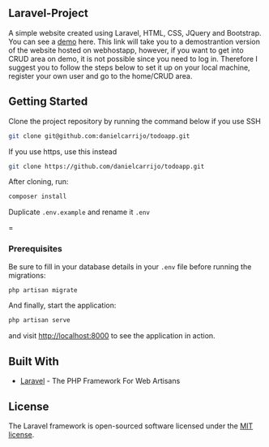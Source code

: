 
## Laravel-Project

A simple website created using Laravel, HTML, CSS, JQuery and Bootstrap. You can see a [demo](https://laravel-webproject.000webhostapp.com/) here. This link will take you to a demostrantion version of the website hosted on webhostapp, however, if you want to get into CRUD area on demo, it is not possible since you need to log in. Therefore I suggest you to follow the steps below to set it up on your local machine, register your own user and go to the home/CRUD area. 

## Getting Started
Clone the project repository by running the command below if you use SSH

```bash
git clone git@github.com:danielcarrijo/todoapp.git
```

If you use https, use this instead

```bash
git clone https://github.com/danielcarrijo/todoapp.git
```

After cloning, run:

```bash
composer install
```

Duplicate `.env.example` and rename it `.env`

=
### Prerequisites

Be sure to fill in your database details in your `.env` file before running the migrations:

```bash
php artisan migrate
```

And finally, start the application:

```bash
php artisan serve
```

and visit [http://localhost:8000](http://localhost:8000) to see the application in action.

## Built With

* [Laravel](https://laravel.com) - The PHP Framework For Web Artisans
## License

The Laravel framework is open-sourced software licensed under the [MIT license](https://opensource.org/licenses/MIT).
